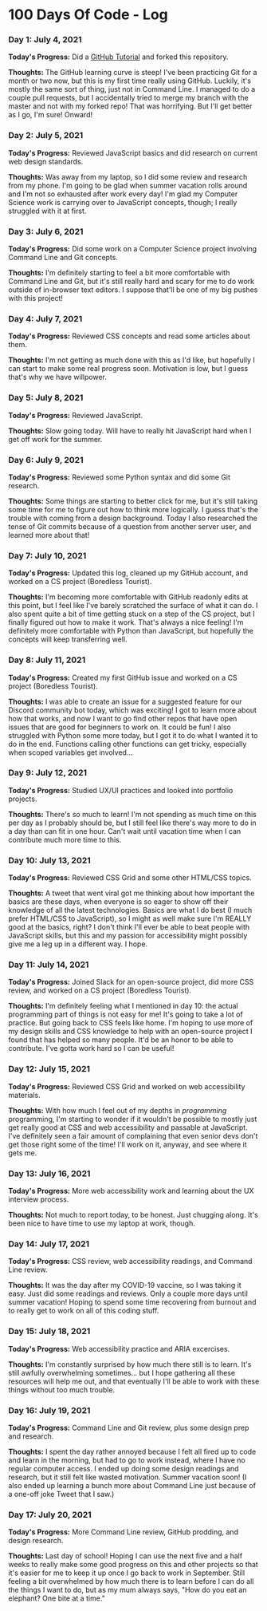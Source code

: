 # 100 Days Of Code - Log

### Day 1: July 4, 2021

**Today's Progress:** Did a [GitHub Tutorial](https://guides.github.com/activities/hello-world/) and forked this repository. 

**Thoughts:** The GitHub learning curve is steep! I've been practicing Git for a month or two now, but this is my first time really using GitHub. Luckily, it's mostly the same sort of thing, just not in Command Line. I managed to do a couple pull requests, but I accidentally tried to merge my branch with the master and not with my forked repo! That was horrifying. But I'll get better as I go, I'm sure! Onward! 

### Day 2: July 5, 2021

**Today's Progress:** Reviewed JavaScript basics and did research on current web design standards.

**Thoughts:** Was away from my laptop, so I did some review and research from my phone. I'm going to be glad when summer vacation rolls around and I'm not so exhausted after work every day! I'm glad my Computer Science work is carrying over to JavaScript concepts, though; I really struggled with it at first. 

### Day 3: July 6, 2021

**Today's Progress:** Did some work on a Computer Science project involving Command Line and Git concepts.

**Thoughts:** I'm definitely starting to feel a bit more comfortable with Command Line and Git, but it's still really hard and scary for me to do work outside of in-browser text editors. I suppose that'll be one of my big pushes with this project! 

### Day 4: July 7, 2021

**Today's Progress:** Reviewed CSS concepts and read some articles about them.

**Thoughts:** I'm not getting as much done with this as I'd like, but hopefully I can start to make some real progress soon. Motivation is low, but I guess that's why we have willpower. 

### Day 5: July 8, 2021

**Today's Progress:** Reviewed JavaScript.

**Thoughts:** Slow going today. Will have to really hit JavaScript hard when I get off work for the summer.

### Day 6: July 9, 2021

**Today's Progress:** Reviewed some Python syntax and did some Git research.

**Thoughts:** Some things are starting to better click for me, but it's still taking some time for me to figure out how to think more logically. I guess that's the trouble with coming from a design background. Today I also researched the tense of Git commits because of a question from another server user, and learned more about that! 

### Day 7: July 10, 2021

**Today's Progress:** Updated this log, cleaned up my GitHub account, and worked on a CS project (Boredless Tourist).

**Thoughts:** I'm becoming more comfortable with GitHub readonly edits at this point, but I feel like I've barely scratched the surface of what it can do. I also spent quite a bit of time getting stuck on a step of the CS project, but I finally figured out how to make it work. That's always a nice feeling! I'm definitely more comfortable with Python than JavaScript, but hopefully the concepts will keep transferring well.  

### Day 8: July 11, 2021

**Today's Progress:** Created my first GitHub issue and worked on a CS project (Boredless Tourist).

**Thoughts:** I was able to create an issue for a suggested feature for our Discord community bot today, which was exciting! I got to learn more about how that works, and now I want to go find other repos that have open issues that are good for beginners to work on. It could be fun! I also struggled with Python some more today, but I got it to do what I wanted it to do in the end. Functions calling other functions can get tricky, especially when scoped variables get involved...

### Day 9: July 12, 2021

**Today's Progress:** Studied UX/UI practices and looked into portfolio projects. 

**Thoughts:** There's so much to learn! I'm not spending as much time on this per day as I probably should be, but I still feel like there's way more to do in a day than can fit in one hour. Can't wait until vacation time when I can contribute much more time to this. 

### Day 10: July 13, 2021

**Today's Progress:** Reviewed CSS Grid and some other HTML/CSS topics.

**Thoughts:** A tweet that went viral got me thinking about how important the basics are these days, when everyone is so eager to show off their knowledge of all the latest technologies. Basics are what I do best (I much prefer HTML/CSS to JavaScript), so I might as well make sure I'm REALLY good at the basics, right? I don't think I'll ever be able to beat people with JavaScript skills, but this and my passion for accessibility might possibly give me a leg up in a different way. I hope.

### Day 11: July 14, 2021

**Today's Progress:** Joined Slack for an open-source project, did more CSS review, and worked on a CS project (Boredless Tourist).

**Thoughts:** I'm definitely feeling what I mentioned in day 10: the actual programming part of things is not easy for me! It's going to take a lot of practice. But going back to CSS feels like home. I'm hoping to use more of my design skills and CSS knowledge to help with an open-source project I found that has helped so many people. It'd be an honor to be able to contribute. I've gotta work hard so I can be useful! 

### Day 12: July 15, 2021

**Today's Progress:** Reviewed CSS Grid and worked on web accessibility materials.

**Thoughts:** With how much I feel out of my depths in *programming* programming, I'm starting to wonder if it wouldn't be possible to mostly just get really good at CSS and web accessibility and passable at JavaScript. I've definitely seen a fair amount of complaining that even senior devs don't get those right some of the time! I'll work on it, anyway, and see where it gets me. 

### Day 13: July 16, 2021 

**Today's Progress:** More web accessibility work and learning about the UX interview process.

**Thoughts:** Not much to report today, to be honest. Just chugging along. It's been nice to have time to use my laptop at work, though.

### Day 14: July 17, 2021

**Today's Progress:** CSS review, web accessibility readings, and Command Line review.

**Thoughts:** It was the day after my COVID-19 vaccine, so I was taking it easy. Just did some readings and reviews. Only a couple more days until summer vacation! Hoping to spend some time recovering from burnout and to really get to work on all of this coding stuff. 

### Day 15: July 18, 2021

**Today's Progress:** Web accessibility practice and ARIA excercises.

**Thoughts:** I'm constantly surprised by how much there still is to learn. It's still awfully overwhelming sometimes... but I hope gathering all these resources will help me out, and that eventually I'll be able to work with these things without too much trouble. 

### Day 16: July 19, 2021

**Today's Progress:** Command Line and Git review, plus some design prep and research.

**Thoughts:** I spent the day rather annoyed because I felt all fired up to code and learn in the morning, but had to go to work instead, where I have no regular computer access. I ended up doing some design readings and research, but it still felt like wasted motivation. Summer vacation soon! (I also ended up learning a bunch more about Command Line just because of a one-off joke Tweet that I saw.)

### Day 17: July 20, 2021

**Today's Progress:** More Command Line review, GitHub prodding, and design research. 

**Thoughts:** Last day of school! Hoping I can use the next five and a half weeks to really make some good progress on this and other projects so that it's easier for me to keep it up once I go back to work in September. Still feeling a bit overwhelmed by how much there is to learn before I can do all the things I want to do, but as my mum always says, "How do you eat an elephant? One bite at a time."

<!--### Day 0: February 30, 2016 (Example 1)
##### (delete me or comment me out)

**Today's Progress**: Fixed CSS, worked on canvas functionality for the app.

**Thoughts:** I really struggled with CSS, but, overall, I feel like I am slowly getting better at it. Canvas is still new for me, but I managed to figure out some basic functionality.

**Link to work:** [Calculator App](http://www.example.com)

### Day 0: February 30, 2016 (Example 2)
##### (delete me or comment me out)

**Today's Progress**: Fixed CSS, worked on canvas functionality for the app.

**Thoughts**: I really struggled with CSS, but, overall, I feel like I am slowly getting better at it. Canvas is still new for me, but I managed to figure out some basic functionality.

**Link(s) to work**: [Calculator App](http://www.example.com)


### Day 1: June 27, Monday

**Today's Progress**: I've gone through many exercises on FreeCodeCamp.

**Thoughts** I've recently started coding, and it's a great feeling when I finally solve an algorithm challenge after a lot of attempts and hours spent.

**Link(s) to work**
1. [Find the Longest Word in a String](https://www.freecodecamp.com/challenges/find-the-longest-word-in-a-string)
2. [Title Case a Sentence](https://www.freecodecamp.com/challenges/title-case-a-sentence)-->
